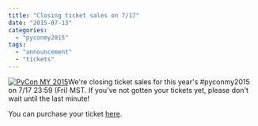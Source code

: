 ```yaml
---
title: "Closing ticket sales on 7/17"
date: "2015-07-13"
categories:
  - "pyconmy2015"
tags:
  - "announcement"
  - "tickets"
---
```


[![PyCon MY 2015](/archived-images/banner_900x300.png?w=660)](http://www.pycon.my)We're closing ticket sales for this year's #pyconmy2015 on 7/17 23:59 (Fri) MST. If you've not gotten your tickets yet, please don't wait until the last minute!

You can purchase your ticket [here](http://pyconmy2015.peatix.com/).
